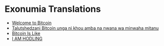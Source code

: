# Exonumia Translations

<LanguageDropdown/>

- [Welcome to Bitcoin](/zaf/ve/)
- [Talutshedzani Bitcoin unga ni khou amba na nwana wa minwaha mitanu](/zaf/ve/explain-bitcoin-like-im-five)
- [Bitcoin Is Like](/zaf/ve/bitcoin-is-like)
- [I AM HODLING](/zaf/ve/i-am-hodling)
